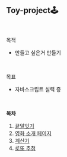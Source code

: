 
## Toy-project🕹

<br/>

목적
- 만들고 싶은거 만들기

<br/>

목표
- 자바스크립트 실력 증

<br/>

**목차**
01. [끝말잇기](https://github.com/kwonboryong/ToyProjects/tree/main/word_chain_game)
02. [영화 소개 페이지](https://github.com/kwonboryong/ToyProjects/tree/main/movie_page)
03. [계산기](https://github.com/kwonboryong/ToyProjects/tree/main/calculator)
04. [로또 추첨](https://github.com/kwonboryong/ToyProjects/tree/main/lotto-draw)



<br/><br/><br/>
